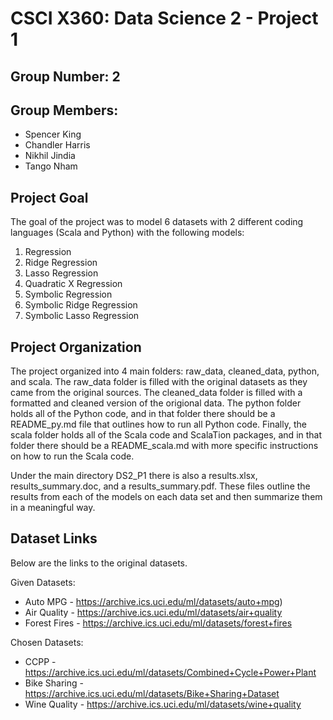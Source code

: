 # CSCI X360: Data Science 2 - Project 1

## Group Number: 2

## Group Members:
* Spencer King
* Chandler Harris
* Nikhil Jindia
* Tango Nham


## Project Goal

The goal of the project was to model 6 datasets with 2 different coding languages (Scala and Python) with the following models: 

1. Regression
1. Ridge Regression
1. Lasso Regression
1. Quadratic X Regression
1. Symbolic Regression
1. Symbolic Ridge Regression
1. Symbolic Lasso Regression

## Project Organization

The project organized into 4 main folders: raw_data, cleaned_data, python, and scala. The raw_data folder is filled with the original datasets as they came from the original sources. The cleaned_data folder is filled with a formatted and cleaned version of the origional data. The python folder holds all of the Python code, and in that folder there should be a README_py.md file that outlines how to run all Python code. Finally, the scala folder holds all of the Scala code and ScalaTion packages, and in that folder there should be a README_scala.md with more specific instructions on how to run the Scala code. 

Under the main directory DS2_P1 there is also a results.xlsx, results_summary.doc, and a results_summary.pdf. These files outline the results from each of the models on each data set and then summarize them in a meaningful way. 

## Dataset Links 

Below are the links to the original datasets.

Given Datasets:
* Auto MPG - https://archive.ics.uci.edu/ml/datasets/auto+mpg)
* Air Quality - https://archive.ics.uci.edu/ml/datasets/air+quality
* Forest Fires - https://archive.ics.uci.edu/ml/datasets/forest+fires

Chosen Datasets:
* CCPP - https://archive.ics.uci.edu/ml/datasets/Combined+Cycle+Power+Plant
* Bike Sharing - https://archive.ics.uci.edu/ml/datasets/Bike+Sharing+Dataset
* Wine Quality - https://archive.ics.uci.edu/ml/datasets/wine+quality

